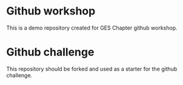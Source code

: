 # Github workshop
This is a demo repository created for GES Chapter github workshop.

# Github challenge
This repository should be forked and used as a starter for the github challenge.